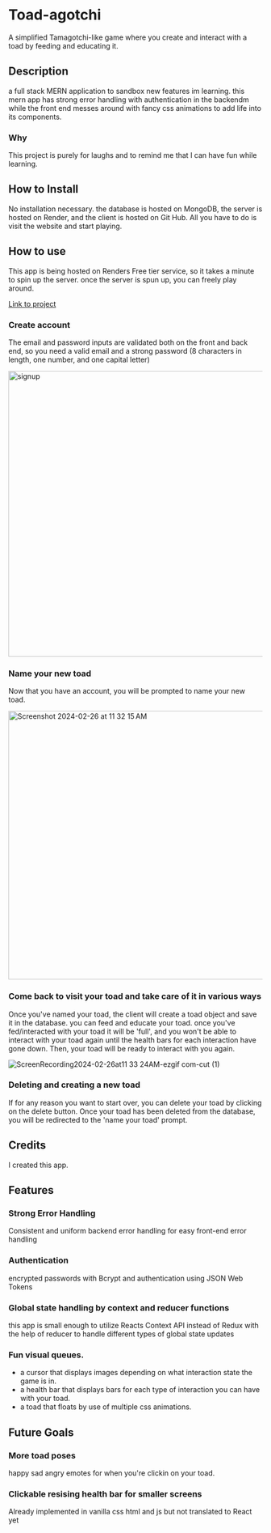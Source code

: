 # Toad-agotchi

A simplified Tamagotchi-like game where you create and interact with a toad by feeding and educating it.

## Description

a full stack MERN application to sandbox new features im learning. this mern app has strong error handling with authentication in the backendm while the front end messes around with fancy css animations to add life into its components.

### Why

This project is purely for laughs and to remind me that I can have fun while learning.

## How to Install

No installation necessary. the database is hosted on MongoDB, the server is hosted on Render, and the client is hosted on Git Hub. All you have to do is visit the website and start playing.

## How to use
This app is being hosted on Renders Free tier service, so it takes a minute to spin up the server. once the server is spun up, you can freely play around. 

[Link to project](https://joshuaachorn.com/toad-app/#/)

### Create account

The email and password inputs are validated both on the front and back end, so
you need a valid email and a strong password (8 characters in length, one number, and one capital letter)

<img width="565" alt="signup" src="https://github.com/Achorn/toad-app/assets/28990037/53a6b757-71f5-4e22-ba4d-ede19bc03f20">


### Name your new toad

Now that you have an account, you will be prompted to name your new toad.

<img width="531" alt="Screenshot 2024-02-26 at 11 32 15 AM" src="https://github.com/Achorn/toad-app/assets/28990037/b212897f-7147-4009-bea2-0f15f48f4675">

### Come back to visit your toad and take care of it in various ways

Once you've named your toad, the client will create a toad object and save it in the database. you can feed and educate your toad. once you've fed/interacted with your toad it will be 'full', and you won't be able to interact with your toad again until the health bars for each interaction have gone down. Then, your toad will be ready to interact with you again.

![ScreenRecording2024-02-26at11 33 24AM-ezgif com-cut (1)](https://github.com/Achorn/toad-app/assets/28990037/0ef70afd-6639-478e-ae69-125c442f05fd)


### Deleting and creating a new toad

If for any reason you want to start over, you can delete your toad by clicking on the delete button. Once your toad has been deleted from the database, you will be redirected to the 'name your toad' prompt.

## Credits

I created this app.

## Features

### Strong Error Handling

Consistent and uniform backend error handling for easy front-end error handling

### Authentication

encrypted passwords with Bcrypt and authentication using JSON Web Tokens

### Global state handling by context and reducer functions

this app is small enough to utilize Reacts Context API instead of Redux with the help of reducer to handle different types of global state updates

### Fun visual queues.
- a cursor that displays images depending on what interaction state the game is in.
- a health bar that displays bars for each type of interaction you can have with your toad.
- a toad that floats by use of multiple css animations.

## Future Goals

### More toad poses

happy sad angry emotes for when you're clickin on your toad.

### Clickable resising health bar for smaller screens

Already implemented in vanilla css html and js but not translated to React yet

